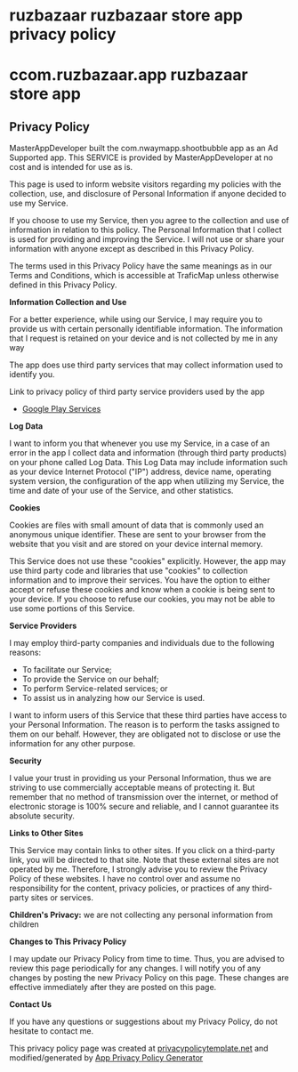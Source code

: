 # ruzbazaar ruzbazaar store app privacy policy

# ccom.ruzbazaar.app ruzbazaar store app

## Privacy Policy

MasterAppDeveloper built the com.nwaymapp.shootbubble app as an Ad Supported app. This SERVICE is provided by MasterAppDeveloper at no cost and is intended for use as is.

This page is used to inform website visitors regarding my policies with the collection, use, and
                    disclosure of Personal Information if anyone decided to use my Service.

If you choose to use my Service, then you agree to the collection and use of information in relation
                    to this policy. The Personal Information that I collect is used for providing and improving the
                    Service. I will not use or share your information with anyone except as described
                    in this Privacy Policy.

The terms used in this Privacy Policy have the same meanings as in our Terms and Conditions, which is accessible
                    at TraficMap unless otherwise defined in this Privacy Policy.

**Information Collection and Use**

For a better experience, while using our Service, I may require you to provide us with certain
                    personally identifiable information. The information that I request is retained on your device and is not collected by me in any way

The app does use third party services that may collect information used to identify you.

Link to privacy policy of third party service providers used by the app

* [Google Play Services](https://www.google.com/policies/privacy/)

**Log Data**

I want to inform you that whenever you use my Service, in a case of an
                    error in the app I collect data and information (through third party products) on your phone
                    called Log Data. This Log Data may include information such as your device Internet Protocol ("IP") address,
                    device name, operating system version, the configuration of the app when utilizing my Service,
                    the time and date of your use of the Service, and other statistics.

**Cookies**

Cookies are files with small amount of data that is commonly used an anonymous unique identifier. These
                    are sent to your browser from the website that you visit and are stored on your device internal memory.

This Service does not use these "cookies" explicitly. However, the app may use third party code and libraries
                    that use "cookies" to collection information and to improve their services. You have the option to either
                    accept or refuse these cookies and know when a cookie is being sent to your device. If you choose to
                    refuse our cookies, you may not be able to use some portions of this Service.

**Service Providers**

I may employ third-party companies and individuals due to the following reasons:

* To facilitate our Service;
* To provide the Service on our behalf;
* To perform Service-related services; or
* To assist us in analyzing how our Service is used.

I want to inform users of this Service that these third parties have access to your
                    Personal Information. The reason is to perform the tasks assigned to them on our behalf. However, they
                    are obligated not to disclose or use the information for any other purpose.

**Security**

I value your trust in providing us your Personal Information, thus we are striving
                    to use commercially acceptable means of protecting it. But remember that no method of transmission over
                    the internet, or method of electronic storage is 100% secure and reliable, and I cannot guarantee
                    its absolute security.

**Links to Other Sites**

This Service may contain links to other sites. If you click on a third-party link, you will be directed
                    to that site. Note that these external sites are not operated by me. Therefore, I strongly
                    advise you to review the Privacy Policy of these websites. I have no control over
                    and assume no responsibility for the content, privacy policies, or practices of any third-party sites
                    or services.

**Children's Privacy:** we are not collecting any personal information from children 


**Changes to This Privacy Policy**

I may update our Privacy Policy from time to time. Thus, you are advised to review
                    this page periodically for any changes. I will notify you of any changes by posting
                    the new Privacy Policy on this page. These changes are effective immediately after they are posted on
                    this page.

**Contact Us**

If you have any questions or suggestions about my Privacy Policy, do not hesitate to contact
                    me.

This privacy policy page was created at [privacypolicytemplate.net](https://privacypolicytemplate.net)                    and modified/generated by [App Privacy Policy Generator](https://app-privacy-policy-generator.firebaseapp.com/)


